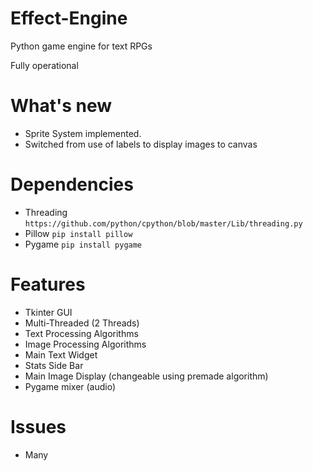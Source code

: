 # Effect-Engine
Python game engine for text RPGs

Fully operational

# What's new
- Sprite System implemented.
- Switched from use of labels to display images to canvas

# Dependencies
- Threading ```https://github.com/python/cpython/blob/master/Lib/threading.py```
- Pillow ```pip install pillow```
- Pygame ```pip install pygame```

# Features
- Tkinter GUI
- Multi-Threaded (2 Threads)
- Text Processing Algorithms
- Image Processing Algorithms
- Main Text Widget
- Stats Side Bar
- Main Image Display (changeable using premade algorithm)
- Pygame mixer (audio)

# Issues
- Many
